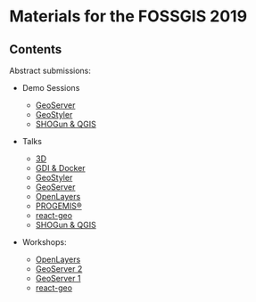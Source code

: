# Materials for the FOSSGIS 2019

## Contents

Abstract submissions:

* Demo Sessions
  * [GeoServer](https://github.com/terrestris/fossgis2019/blob/master/abstracts/demo-sessions/live-vorstellung-geoserver.md)
  * [GeoStyler](https://github.com/terrestris/fossgis2019/blob/master/abstracts/demo-sessions/live-vorstellung-geostyler.md)
  * [SHOGun & QGIS](https://github.com/terrestris/fossgis2019/blob/master/abstracts/demo-sessions/live-vorstellung-shogun-und-qgis.md)

* Talks
  * [3D](https://terrestris.github.io/fossgis2019/talks/3d-geo-applikationen-im-browser-ueberblick-und-erfahrungen.html)
  * [GDI & Docker](https://github.com/terrestris/fossgis2019/blob/master/abstracts/talks/gdi-mit-docker-und-co-einfuehrung-ueberblick-und-diskussion.md)
  * [GeoStyler](https://terrestris.github.io/fossgis2019/talks/geostyler.html)
  * [GeoServer](https://github.com/terrestris/fossgis2019/blob/master/abstracts/talks/neuerungen-im-geoserver.md)
  * [OpenLayers](https://terrestris.github.io/fossgis2019/talks/openlayers.html)
  * [PROGEMIS®](https://github.com/terrestris/fossgis2019/blob/master/abstracts/talks/progemis-ein-bedarfsgerechtes-nachhaltiges-und-mitwachsendes-gewaessermanagement-aus-opensource-gis-komponenten.md)
  * [react-geo](https://github.com/terrestris/fossgis2019/blob/master/abstracts/talks/react-geo-und-co-react-komponenten-und-utilities-fuer-openlayers-anwendungen.md)
  * [SHOGun & QGIS](https://terrestris.github.io/fossgis2019/talks/shogun-qgis.html)

* Workshops:
  * [OpenLayers](https://github.com/terrestris/fossgis2019/blob/master/abstracts/workshops/einfuehrung-in-openlayers.md)
  * [GeoServer 2](https://github.com/terrestris/fossgis2019/blob/master/abstracts/workshops/geoserver-advanced.md)
  * [GeoServer 1](https://github.com/terrestris/fossgis2019/blob/master/abstracts/workshops/geoserver-introduction.md)
  * [react-geo](https://github.com/terrestris/fossgis2019/blob/master/abstracts/workshops/react-geo.md)
